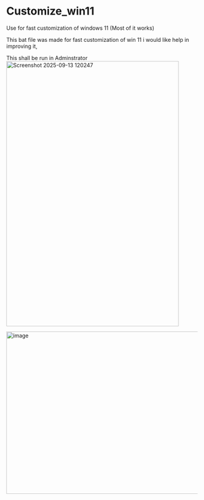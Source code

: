 # Customize_win11
Use for fast customization of windows 11 (Most of it works)

This bat file was made for fast customization of win 11 
i would like help in improving it,

This shall be run in Adminstrator
<img width="454" height="699" alt="Screenshot 2025-09-13 120247" src="https://github.com/user-attachments/assets/6f31d8b5-84e4-48b4-bb0d-bf9c59956b91" />


<img width="535" height="428" alt="image" src="https://github.com/user-attachments/assets/3ecf879b-6263-4b48-b0f0-ecb39be8a534" />
